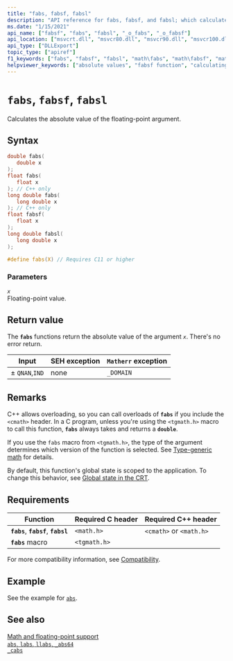 ```yaml
---
title: "fabs, fabsf, fabsl"
description: "API reference for fabs, fabsf, and fabsl; which calculate the absolute value of a floating-point value."
ms.date: "1/15/2021"
api_name: ["fabsf", "fabs", "fabsl", "_o_fabs", "_o_fabsf"]
api_location: ["msvcrt.dll", "msvcr80.dll", "msvcr90.dll", "msvcr100.dll", "msvcr100_clr0400.dll", "msvcr110.dll", "msvcr110_clr0400.dll", "msvcr120.dll", "msvcr120_clr0400.dll", "ucrtbase.dll", "api-ms-win-crt-math-l1-1-0.dll", "api-ms-win-crt-private-l1-1-0.dll"]
api_type: ["DLLExport"]
topic_type: ["apiref"]
f1_keywords: ["fabs", "fabsf", "fabsl", "math\fabs", "math\fabsf", "math\fabsl"]
helpviewer_keywords: ["absolute values", "fabsf function", "calculating absolute values", "fabs function", "fabsl function"]
---
```

# `fabs`, `fabsf`, `fabsl`

Calculates the absolute value of the floating-point argument.

## Syntax

```C
double fabs(
   double x
);
float fabs(
   float x
); // C++ only
long double fabs(
   long double x
); // C++ only
float fabsf(
   float x
);
long double fabsl(
   long double x
);

#define fabs(X) // Requires C11 or higher
```

### Parameters

*`x`*\
Floating-point value.

## Return value

The **`fabs`** functions return the absolute value of the argument *`x`*. There's no error return.

|Input|SEH exception|`Matherr` exception|
|-----------|-------------------|-----------------------|
|± `QNAN`,`IND`|none|`_DOMAIN`|

## Remarks

C++ allows overloading, so you can call overloads of **`fabs`** if you include the `<cmath>` header. In a C program, unless you're using the `<tgmath.h>` macro to call this function, **`fabs`** always takes and returns a **`double`**.

If you use the `fabs` macro from `<tgmath.h>`, the type of the argument determines which version of the function is selected. See [Type-generic math](../tgmath.md) for details.

By default, this function's global state is scoped to the application. To change this behavior, see [Global state in the CRT](../global-state.md).

## Requirements

|Function|Required C header|Required C++ header|
|--------------|-----------------------|---------------------------|
|**`fabs`**, **`fabsf`**, **`fabsl`**|`<math.h>`|`<cmath>` or `<math.h>`|
|**`fabs`** macro | `<tgmath.h>` ||

For more compatibility information, see [Compatibility](../compatibility.md).

## Example

See the example for [`abs`](abs-labs-llabs-abs64.md).

## See also

[Math and floating-point support](../floating-point-support.md)\
[`abs`, `labs`, `llabs`, `_abs64`](abs-labs-llabs-abs64.md)\
[`_cabs`](cabs.md)
